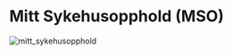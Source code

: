 # Mitt Sykehusopphold (MSO)

![mitt_sykehusopphold](https://user-images.githubusercontent.com/50367979/57527056-50564900-732f-11e9-91a2-b32a2d62474f.png)

